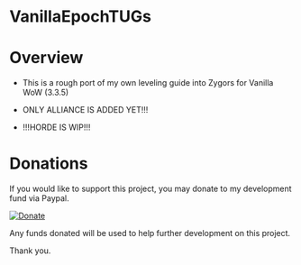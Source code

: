 # VanillaEpochTUGs

Overview
============
* This is a rough port of my own leveling guide into Zygors for Vanilla WoW (3.3.5)

* ONLY ALLIANCE IS ADDED YET!!!

* !!!HORDE IS WIP!!!


Donations
=========
If you would like to support this project, you may donate to my development fund via Paypal.

[![Donate](https://www.paypalobjects.com/en_US/i/btn/btn_donate_LG.gif)](https://www.paypal.me/Tugstv1337)

Any funds donated will be used to help further development on this project.

Thank you.
